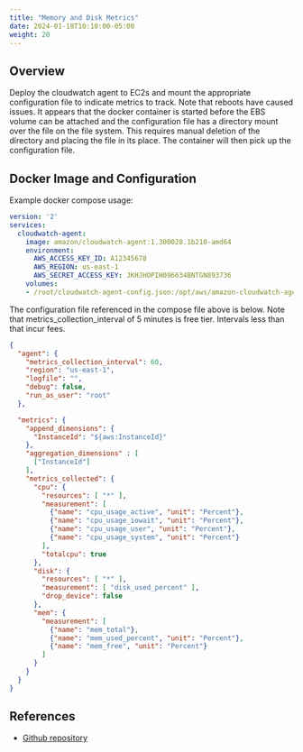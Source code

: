 ```yaml
---
title: "Memory and Disk Metrics"
date: 2024-01-18T10:10:00-05:00
weight: 20
---
```



## Overview

Deploy the cloudwatch agent to EC2s and mount the appropriate configuration
file to indicate metrics to track.  Note that reboots have caused issues.  It
appears that the docker container is started before the EBS volume can be
attached and the configuration file has a directory mount over the file on the
file system.  This requires manual deletion of the directory and placing the
file in its place.  The container will then pick up the configuration file.


## Docker Image and Configuration

Example docker compose usage:

```yaml
version: '2'
services:
  cloudwatch-agent:
    image: amazon/cloudwatch-agent:1.300028.1b210-amd64
    environment:
      AWS_ACCESS_KEY_ID: A12345678
      AWS_REGION: us-east-1
      AWS_SECRET_ACCESS_KEY: JKHJHOPIH096634BNTGN893736
    volumes:
    - /root/cloudwatch-agent-config.json:/opt/aws/amazon-cloudwatch-agent/bin/default_linux_config.json
```
The configuration file referenced in the compose file above is below.   Note
that metrics_collection_interval of 5 minutes is free tier.  Intervals less
than that incur fees.

```json
{
  "agent": {
    "metrics_collection_interval": 60,
    "region": "us-east-1",
    "logfile": "",
    "debug": false,
    "run_as_user": "root"
  },

  "metrics": {
    "append_dimensions": {
      "InstanceId": "${aws:InstanceId}"
    },
    "aggregation_dimensions" : [
      ["InstanceId"]
    ],
    "metrics_collected": {
      "cpu": {
        "resources": [ "*" ],
        "measurement": [
          {"name": "cpu_usage_active", "unit": "Percent"},
          {"name": "cpu_usage_iowait", "unit": "Percent"},
          {"name": "cpu_usage_user", "unit": "Percent"},
          {"name": "cpu_usage_system", "unit": "Percent"}
        ],
        "totalcpu": true
      },
      "disk": {
        "resources": [ "*" ],
        "measurement": [ "disk_used_percent" ],
        "drop_device": false
      },
      "mem": {
        "measurement": [
          {"name": "mem_total"},
          {"name": "mem_used_percent", "unit": "Percent"},
          {"name": "mem_free", "unit": "Percent"}
        ]
      }
    }
  }
}
```

## References

- [Github repository](https://github.com/aws/amazon-cloudwatch-agent)
